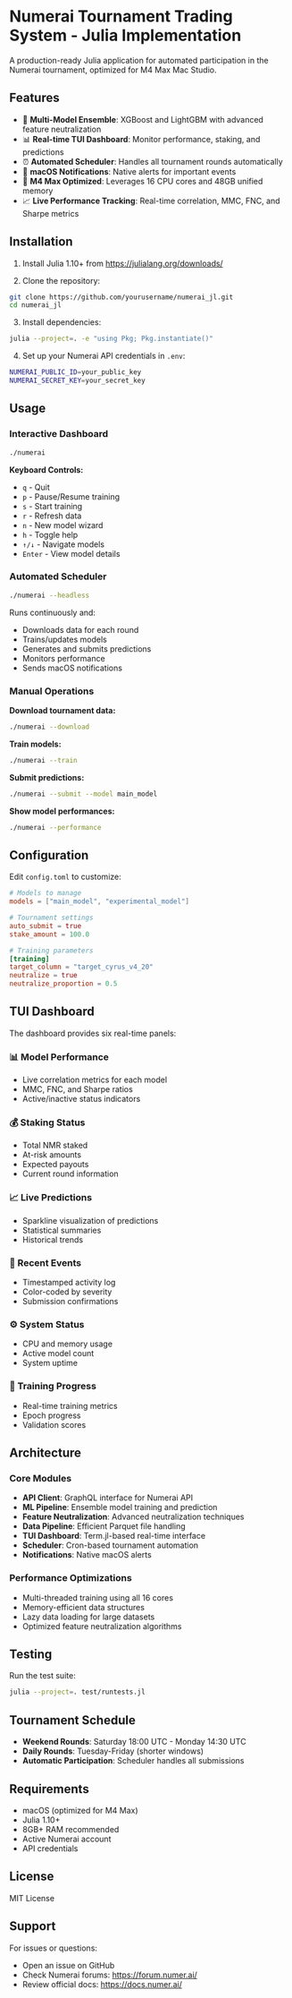 # Numerai Tournament Trading System - Julia Implementation

A production-ready Julia application for automated participation in the Numerai tournament, optimized for M4 Max Mac Studio.

## Features

- 🤖 **Multi-Model Ensemble**: XGBoost and LightGBM with advanced feature neutralization
- 📊 **Real-time TUI Dashboard**: Monitor performance, staking, and predictions
- ⏰ **Automated Scheduler**: Handles all tournament rounds automatically
- 🔔 **macOS Notifications**: Native alerts for important events
- 🚀 **M4 Max Optimized**: Leverages 16 CPU cores and 48GB unified memory
- 📈 **Live Performance Tracking**: Real-time correlation, MMC, FNC, and Sharpe metrics

## Installation

1. Install Julia 1.10+ from https://julialang.org/downloads/

2. Clone the repository:
```bash
git clone https://github.com/yourusername/numerai_jl.git
cd numerai_jl
```

3. Install dependencies:
```bash
julia --project=. -e "using Pkg; Pkg.instantiate()"
```

4. Set up your Numerai API credentials in `.env`:
```bash
NUMERAI_PUBLIC_ID=your_public_key
NUMERAI_SECRET_KEY=your_secret_key
```

## Usage

### Interactive Dashboard
```bash
./numerai
```

**Keyboard Controls:**
- `q` - Quit
- `p` - Pause/Resume training
- `s` - Start training
- `r` - Refresh data
- `n` - New model wizard
- `h` - Toggle help
- `↑/↓` - Navigate models
- `Enter` - View model details

### Automated Scheduler
```bash
./numerai --headless
```

Runs continuously and:
- Downloads data for each round
- Trains/updates models
- Generates and submits predictions
- Monitors performance
- Sends macOS notifications

### Manual Operations

**Download tournament data:**
```bash
./numerai --download
```

**Train models:**
```bash
./numerai --train
```

**Submit predictions:**
```bash
./numerai --submit --model main_model
```

**Show model performances:**
```bash
./numerai --performance
```

## Configuration

Edit `config.toml` to customize:

```toml
# Models to manage
models = ["main_model", "experimental_model"]

# Tournament settings
auto_submit = true
stake_amount = 100.0

# Training parameters
[training]
target_column = "target_cyrus_v4_20"
neutralize = true
neutralize_proportion = 0.5
```

## TUI Dashboard

The dashboard provides six real-time panels:

### 📊 Model Performance
- Live correlation metrics for each model
- MMC, FNC, and Sharpe ratios
- Active/inactive status indicators

### 💰 Staking Status
- Total NMR staked
- At-risk amounts
- Expected payouts
- Current round information

### 📈 Live Predictions
- Sparkline visualization of predictions
- Statistical summaries
- Historical trends

### 🔔 Recent Events
- Timestamped activity log
- Color-coded by severity
- Submission confirmations

### ⚙️ System Status
- CPU and memory usage
- Active model count
- System uptime

### 🚀 Training Progress
- Real-time training metrics
- Epoch progress
- Validation scores

## Architecture

### Core Modules

- **API Client**: GraphQL interface for Numerai API
- **ML Pipeline**: Ensemble model training and prediction
- **Feature Neutralization**: Advanced neutralization techniques
- **Data Pipeline**: Efficient Parquet file handling
- **TUI Dashboard**: Term.jl-based real-time interface
- **Scheduler**: Cron-based tournament automation
- **Notifications**: Native macOS alerts

### Performance Optimizations

- Multi-threaded training using all 16 cores
- Memory-efficient data structures
- Lazy data loading for large datasets
- Optimized feature neutralization algorithms

## Testing

Run the test suite:
```bash
julia --project=. test/runtests.jl
```

## Tournament Schedule

- **Weekend Rounds**: Saturday 18:00 UTC - Monday 14:30 UTC
- **Daily Rounds**: Tuesday-Friday (shorter windows)
- **Automatic Participation**: Scheduler handles all submissions

## Requirements

- macOS (optimized for M4 Max)
- Julia 1.10+
- 8GB+ RAM recommended
- Active Numerai account
- API credentials

## License

MIT License

## Support

For issues or questions:
- Open an issue on GitHub
- Check Numerai forums: https://forum.numer.ai/
- Review official docs: https://docs.numer.ai/
